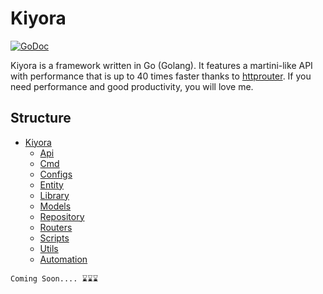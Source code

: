 # Kiyora

[![GoDoc](https://pkg.go.dev/badge/github.com/gin-gonic/gin?status.svg)](https://pkg.go.dev/github.com/gin-gonic/gin?tab=doc)

Kiyora is a framework written in Go (Golang). It features a martini-like API with performance that is up to 40 times faster thanks to [httprouter](https://github.com/julienschmidt/httprouter). If you need performance and good productivity, you will love me.

## Structure

- [Kiyora](#)
  - [Api](#contents)
  - [Cmd](#cmd)
  - [Configs](#configs)
  - [Entity](#entity)
  - [Library](#library)
  - [Models](#models)
  - [Repository](#repository)
  - [Routers](#routers)
  - [Scripts](#scripts)
  - [Utils](#utils)
  - [Automation](#automation)

```
Coming Soon.... ⌛⌛⌛
```